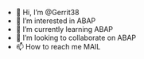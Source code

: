 - 👋 Hi, I’m @Gerrit38
- 👀 I’m interested in ABAP
- 🌱 I’m currently learning ABAP
- 💞️ I’m looking to collaborate on ABAP
- 📫 How to reach me MAIL

<!---
Gerrit38/Gerrit38 is a ✨ special ✨ repository because its `README.md` (this file) appears on your GitHub profile.
You can click the Preview link to take a look at your changes.
--->
